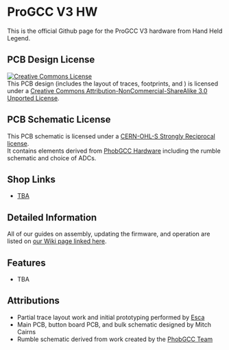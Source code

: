 # ProGCC V3 HW
This is the official Github page for the ProGCC V3 hardware from Hand Held Legend.

## PCB Design License
<a rel="license" href="http://creativecommons.org/licenses/by-nc-sa/3.0/"><img alt="Creative Commons License" style="border-width:0" src="https://i.creativecommons.org/l/by-nc-sa/3.0/88x31.png" /></a><br />This PCB design (includes the layout of traces, footprints, and ) is licensed under a <a rel="license" href="http://creativecommons.org/licenses/by-nc-sa/3.0/">Creative Commons Attribution-NonCommercial-ShareAlike 3.0 Unported License</a>.

## PCB Schematic License
This PCB schematic is licensed under a <a rel="license" href="https://ohwr.org/cern_ohl_s_v2.pdf">CERN-OHL-S Strongly Reciprocal license</a>.<br>
It contains elements derived from [PhobGCC Hardware](https://github.com/PhobGCC/PhobGCC-HW/) including the rumble schematic and choice of ADCs.

## Shop Links
- [TBA](https://handheldlegend.com)

## Detailed Information
All of our guides on assembly, updating the firmware, and operation
are listed on [our Wiki page linked here](https://wiki.handheldlegend.com).

## Features
- TBA

## Attributions
- Partial trace layout work and initial prototyping performed by [Esca](https://github.com/ESCA47/)
- Main PCB, button board PCB, and bulk schematic designed by Mitch Cairns
- Rumble schematic derived from work created by the [PhobGCC Team](https://github.com/PhobGCC/)
